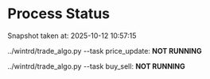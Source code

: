 # Process Status

Snapshot taken at: 2025-10-12 10:57:15

../wintrd/trade_algo.py --task price_update: **NOT RUNNING**

../wintrd/trade_algo.py --task buy_sell: **NOT RUNNING**

